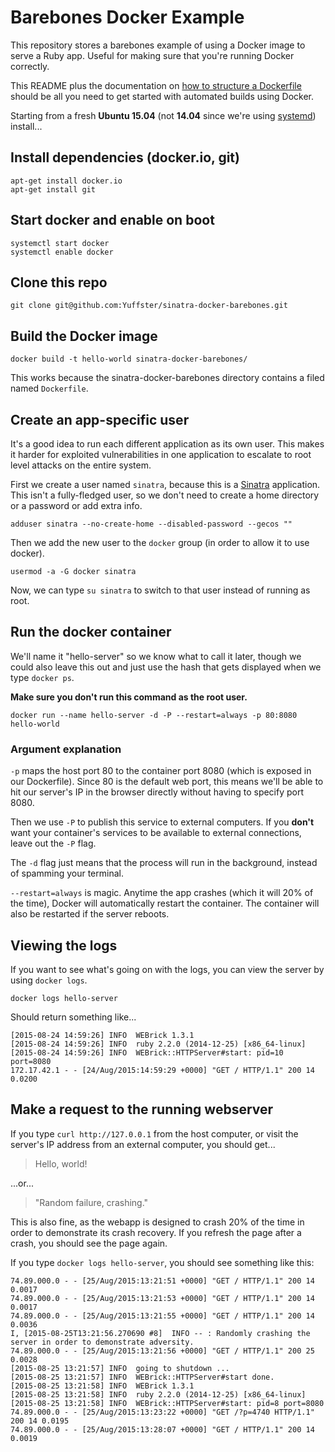 # Barebones Docker Example

This repository stores a barebones example of using a Docker image to serve a Ruby app.  Useful for making sure that you're running Docker correctly.

This README plus the documentation on [how to structure a Dockerfile](https://docs.docker.com/reference/builder/) should be all you need to get started with automated builds using Docker.

Starting from a fresh **Ubuntu 15.04** (not **14.04** since we're using [systemd](https://www.digitalocean.com/community/tutorials/systemd-essentials-working-with-services-units-and-the-journal)) install...

## Install dependencies (docker.io, git)

```
apt-get install docker.io
apt-get install git
```

## Start docker and enable on boot

```
systemctl start docker
systemctl enable docker
```

## Clone this repo

```
git clone git@github.com:Yuffster/sinatra-docker-barebones.git
```

## Build the Docker image

```
docker build -t hello-world sinatra-docker-barebones/
```

This works because the sinatra-docker-barebones directory contains a filed named `Dockerfile`.

## Create an app-specific user

It's a good idea to run each different application as its own user.  This makes it harder for exploited vulnerabilities in one application to escalate to root level attacks on the entire system.

First we create a user named `sinatra`, because this is a [Sinatra](http://www.sinatrarb.com/) application.  This isn't a fully-fledged user, so we don't need to create a home directory or a password or add extra info.

```
adduser sinatra --no-create-home --disabled-password --gecos ""
```

Then we add the new user to the `docker` group (in order to allow it to use docker).

```
usermod -a -G docker sinatra
```

Now, we can type `su sinatra` to switch to that user instead of running as root.

## Run the docker container

We'll name it "hello-server" so we know what to call it later, though we could also leave this out and just use the hash that gets displayed when we type `docker ps`.


**Make sure you don't run this command as the root user.**

```
docker run --name hello-server -d -P --restart=always -p 80:8080 hello-world
```

### Argument explanation

`-p` maps the host port 80 to the container port 8080 (which is exposed in our Dockerfile).  Since 80 is the default web port, this means we'll be able to hit our server's IP in the browser directly without having to specify port 8080.

Then we use `-P` to publish this service to external computers.  If you **don't** want your container's services to be available to external connections, leave out the `-P` flag.

The `-d` flag just means that the process will run in the background, instead of spamming your terminal.

`--restart=always` is magic.  Anytime the app crashes (which it will 20% of the time), Docker will automatically restart the container.  The container will also be restarted if the server reboots.


## Viewing the logs

If you want to see what's going on with the logs, you can view the server by using `docker logs`.

```
docker logs hello-server
```

Should return something like...

```
[2015-08-24 14:59:26] INFO  WEBrick 1.3.1
[2015-08-24 14:59:26] INFO  ruby 2.2.0 (2014-12-25) [x86_64-linux]
[2015-08-24 14:59:26] INFO  WEBrick::HTTPServer#start: pid=10 port=8080
172.17.42.1 - - [24/Aug/2015:14:59:29 +0000] "GET / HTTP/1.1" 200 14 0.0200
```

## Make a request to the running webserver

If you type `curl http://127.0.0.1` from the host computer, or visit the server's IP address from an external computer, you should get...

> Hello, world!

...or...

> "Random failure, crashing."

This is also fine, as the webapp is designed to crash 20% of the time in order to demonstrate its crash recovery.  If you refresh the page after a crash, you should see the page again.

If you type `docker logs hello-server`, you should see something like this:

```
74.89.000.0 - - [25/Aug/2015:13:21:51 +0000] "GET / HTTP/1.1" 200 14 0.0017
74.89.000.0 - - [25/Aug/2015:13:21:53 +0000] "GET / HTTP/1.1" 200 14 0.0017
74.89.000.0 - - [25/Aug/2015:13:21:55 +0000] "GET / HTTP/1.1" 200 14 0.0036
I, [2015-08-25T13:21:56.270690 #8]  INFO -- : Randomly crashing the server in order to demonstrate adversity.
74.89.000.0 - - [25/Aug/2015:13:21:56 +0000] "GET / HTTP/1.1" 200 25 0.0028
[2015-08-25 13:21:57] INFO  going to shutdown ...
[2015-08-25 13:21:57] INFO  WEBrick::HTTPServer#start done.
[2015-08-25 13:21:58] INFO  WEBrick 1.3.1
[2015-08-25 13:21:58] INFO  ruby 2.2.0 (2014-12-25) [x86_64-linux]
[2015-08-25 13:21:58] INFO  WEBrick::HTTPServer#start: pid=8 port=8080
74.89.000.0 - - [25/Aug/2015:13:23:22 +0000] "GET /?p=4740 HTTP/1.1" 200 14 0.0195
74.89.000.0 - - [25/Aug/2015:13:28:07 +0000] "GET / HTTP/1.1" 200 14 0.0019
```